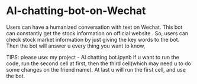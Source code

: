 # AI-chatting-bot-on-Wechat
Users can have a humanized conversation with text on Wechat. This bot can constantly get the stock information on official website . So, users can check stock market information by just giving the key words to the bot. Then the bot will answer u every thing you want to know,

TIPS:
please use: my project - AI chatting bot.ipynb
if u want to run the code, run the second cell at first, then the third cell(which may need u to do some changes on the friend name). At last u will run the first cell, and use the bot.
